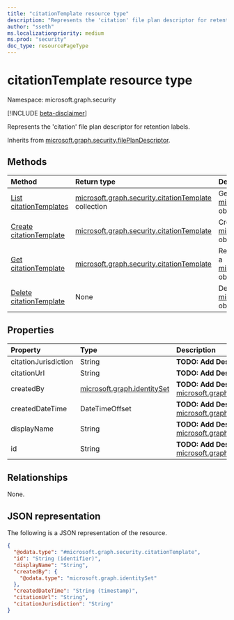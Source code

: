 ```yaml
---
title: "citationTemplate resource type"
description: "Represents the 'citation' file plan descriptor for retention labels."
author: "sseth"
ms.localizationpriority: medium
ms.prod: "security"
doc_type: resourcePageType
---
```


# citationTemplate resource type

Namespace: microsoft.graph.security

[!INCLUDE [beta-disclaimer](../../includes/beta-disclaimer.md)]

Represents the 'citation' file plan descriptor for retention labels.


Inherits from [microsoft.graph.security.filePlanDescriptor](../resources/security-fileplandescriptor.md).

## Methods
|Method|Return type|Description|
|:---|:---|:---|
|[List citationTemplates](../api/security-fileplandescriptor-list-citationtemplate.md)|[microsoft.graph.security.citationTemplate](../resources/security-fileplandescriptor-citationtemplate.md) collection|Get a list of the [microsoft.graph.security.citationTemplate](../resources/security-fileplandescriptor-citationtemplate.md) objects and their properties.|
|[Create citationTemplate](../api/security-fileplandescriptor-post-citationtemplate.md)|[microsoft.graph.security.citationTemplate](../resources/security-fileplandescriptor-citationtemplate.md)|Create a new [microsoft.graph.security.citationTemplate](../resources/security-fileplandescriptor-citationtemplate.md) object.|
|[Get citationTemplate](../api/security-fileplandescriptor-citationtemplate-get.md)|[microsoft.graph.security.citationTemplate](../resources/security-fileplandescriptor-citationtemplate.md)|Read the properties and relationships of a [microsoft.graph.security.citationTemplate](../resources/security-fileplandescriptor-citationtemplate.md) object.|
|[Delete citationTemplate](../api/security-fileplandescriptor-delete-citationtemplate.md)|None|Delete a [microsoft.graph.security.citationTemplate](../resources/security-fileplandescriptor-citationtemplate.md) object.|

## Properties
|Property|Type|Description|
|:---|:---|:---|
|citationJurisdiction|String|**TODO: Add Description**|
|citationUrl|String|**TODO: Add Description**|
|createdBy|[microsoft.graph.identitySet](/graph/api/resources/identityset)|**TODO: Add Description** Inherited from [microsoft.graph.security.filePlanDescriptor](../resources/security-fileplandescriptor.md).|
|createdDateTime|DateTimeOffset|**TODO: Add Description** Inherited from [microsoft.graph.security.filePlanDescriptor](../resources/security-fileplandescriptor.md).|
|displayName|String|**TODO: Add Description** Inherited from [microsoft.graph.security.filePlanDescriptor](../resources/security-fileplandescriptor.md).|
|id|String|**TODO: Add Description** Inherited from [microsoft.graph.entity](../resources/entity.md).|

## Relationships
None.

## JSON representation
The following is a JSON representation of the resource.
<!-- {
  "blockType": "resource",
  "keyProperty": "id",
  "@odata.type": "microsoft.graph.security.citationTemplate",
  "baseType": "microsoft.graph.security.filePlanDescriptor",
  "openType": false
}
-->
``` json
{
  "@odata.type": "#microsoft.graph.security.citationTemplate",
  "id": "String (identifier)",
  "displayName": "String",
  "createdBy": {
    "@odata.type": "microsoft.graph.identitySet"
  },
  "createdDateTime": "String (timestamp)",
  "citationUrl": "String",
  "citationJurisdiction": "String"
}
```

